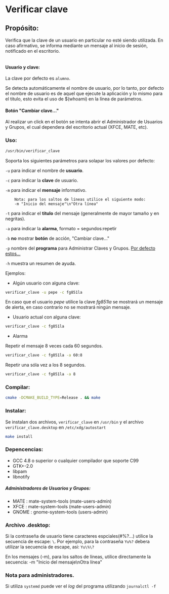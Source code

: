 # Verificar clave
## Propósito:
Verifica que la clave de un usuario en particular no esté siendo utilizada.
En caso afirmativo, se informa mediante un mensaje al inicio de sesión,
notificado en el escritorio.

<a href="http://www.zimagez.com/zimage/verificarclave-20.php" target="_blank" title=""><img src="http://www.zimagez.com/miniature/verificarclave-20.png" alt="" /></a>


#### Usuario y clave:

La clave por defecto es ```alumno```.

Se detecta automáticamente el nombre de usuario, por lo tanto, por defecto
el nombre de usuario es de aquel que ejecute la aplicación y lo mismo para
el titulo, esto evita el uso de $(whoami) en la línea de parámetros.


#### Botón "Cambiar clave..."

Al realizar un click en el botón se intenta abrir el Administrador de Usuarios y
Grupos, el cual dependera del escritorio actual (XFCE, MATE, etc).


### Uso:
```bash 
/usr/bin/verificar_clave
```
Soporta los siguientes parámetros para solapar los valores por defecto:

```-u``` para indicar el nombre de **usuario**.

```-c``` para indicar la **clave** de usuario.

```-m``` para indicar el **mensaje** informativo.
        
        Nota: para los saltos de líneas utilice el siguiente modo:
        -m "Inicio del mensaje"\n"Otra línea"


```-t``` para indicar el **titulo** del mensaje (generalmente de mayor tamaño y en negritas).

```-a``` para indicar la **alarma**, formato = segundos:repetir

```-b``` **no** mostrar **botón** de acción, "Cambiar clave..."

```-p``` nombre del **programa** para Administrar Claves y Grupos.
        [Por defecto estos...](https://github.com/daltomi/verificar_clave#administradores-de-usuarios-y-grupos)

```-h``` muestra un resumen de ayuda.



Ejemplos:

- Algún usuario con alguna clave:

```bash
verificar_clave -u pepe -c fg851la
```

En caso que el usuario *pepe* utilice la clave *fg851la* se mostrará un
mensaje de alerta, en caso contrario no se mostrará ningún mensaje.

- Usuario actual con alguna clave:

```bash
verificar_clave -c fg851la
```

- Alarma

Repetir el mensaje 8 veces cada 60 segundos.

```bash
verificar_clave -c fg851la -a 60:8
```

Repetir una sóla vez a los 8 segundos.

```bash
verificar_clave -c fg851la -a 8
```


### Compilar:
```bash
cmake -DCMAKE_BUILD_TYPE=Release . && make
```

### Instalar:
Se instalan dos archivos, ```verificar_clave``` en ```/usr/bin``` y el archivo
```verificar_clave.desktop``` en ```/etc/xdg/autostart```

```bash
make install
```

### Depencencias:
- GCC 4.8 o superior o cualquier compilador que soporte C99
- GTK+-2.0
- libpam
- libnotify

##### Administradores de Usuarios y Grupos:
- MATE  : mate-system-tools (mate-users-admin)
- XFCE  : mate-system-tools (mate-users-admin)
- GNOME : gnome-system-tools (users-admin)


### Archivo .desktop:
Si la contraseña de usuario tiene caracteres espciales(#%?...) utilice la
secuencia de escape: ```\```.
Por ejemplo, para la contraseña ```Yu%?``` debera utilizar la secuencia de
escape, asi: ```Yu\%\?```

En los mensajes (-m), para los saltos de líneas, utilice directamente la secuencia:
-m "Inicio del mensaje\nOtra línea"



### Nota para administradores.
Si utiliza ```systemd``` puede ver el *log* del programa utilizando ```journalctl -f```
